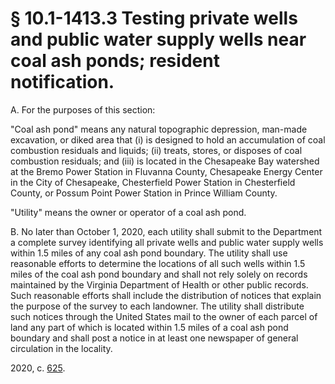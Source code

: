 # § 10.1-1413.3 Testing private wells and public water supply wells near coal ash ponds; resident notification.

<p>A. For the purposes of this section:</p><p>"Coal ash pond" means any natural topographic depression, man-made excavation, or diked area that (i) is designed to hold an accumulation of coal combustion residuals and liquids; (ii) treats, stores, or disposes of coal combustion residuals; and (iii) is located in the Chesapeake Bay watershed at the Bremo Power Station in Fluvanna County, Chesapeake Energy Center in the City of Chesapeake, Chesterfield Power Station in Chesterfield County, or Possum Point Power Station in Prince William County.</p><p>"Utility" means the owner or operator of a coal ash pond.</p><p>B. No later than October 1, 2020, each utility shall submit to the Department a complete survey identifying all private wells and public water supply wells within 1.5 miles of any coal ash pond boundary. The utility shall use reasonable efforts to determine the locations of all such wells within 1.5 miles of the coal ash pond boundary and shall not rely solely on records maintained by the Virginia Department of Health or other public records. Such reasonable efforts shall include the distribution of notices that explain the purpose of the survey to each landowner. The utility shall distribute such notices through the United States mail to the owner of each parcel of land any part of which is located within 1.5 miles of a coal ash pond boundary and shall post a notice in at least one newspaper of general circulation in the locality.</p><p>2020, c. <a href='http://lis.virginia.gov/cgi-bin/legp604.exe?201+ful+CHAP0625'>625</a>.</p>